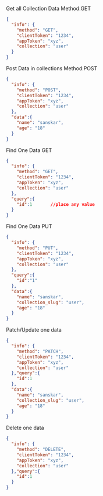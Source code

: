 Get all Collection Data Method:GET
```json
{
  "info": {
    "method": "GET",
    "clientToken": "1234",
    "appToken": "xyz",
    "collection": "user"
  }
}
```
Post Data in collections Method:POST
```json
{
  "info": {
    "method": "POST",
    "clientToken": "1234",
    "appToken": "xyz",
    "collection": "user"
  },
  "data":{
    "name": "sanskar",
    "age": "18"
  }
}
```
Find One Data GET
```json
{
  "info": {
    "method": "GET",
    "clientToken": "1234",
    "appToken": "xyz",
    "collection": "user"
  },
  "query":{
    "id":1       //place any value
  }
}
```

Find One Data PUT

```json
{
  "info": {
    "method": "PUT",
    "clientToken": "1234",
    "appToken": "xyz",
    "collection": "user"
  },
  "query":{
    "id":"1"
  },
  "data":{
    "name": "sanskar",
    "collection_slug": "user",
    "age": "18"
  }
}
```

Patch/Update one data
```json
{
  "info": {
    "method": "PATCH",
    "clientToken": "1234",
    "appToken": "xyz",
    "collection": "user"
  },"query":{
    "id":1
  },
  "data":{
    "name": "sanskar",
    "collection_slug": "user",
    "age": "18"
  }
}
```

Delete one data
```json
{
  "info": {
    "method": "DELETE",
    "clientToken": "1234",
    "appToken": "xyz",
    "collection": "user"
  },"query":{
    "id":1
  }
}
```
